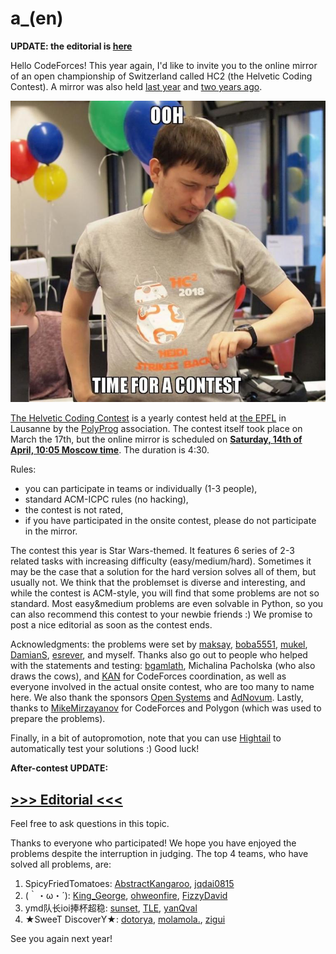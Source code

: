 # a_(en)

**UPDATE: the editorial is [here](https://assets.codeforces.com/files/helvetic/helvetic-coding-contest-2018-editorial.pdf)**

Hello CodeForces! This year again, I'd like to invite you to the online mirror of an open championship of Switzerland called HC2 (the Helvetic Coding Contest). A mirror was also held [last year](//codeforces.com/contest/802) and [two years ago](//codeforces.com/contest/690).

![ ](images/c638d0e597975b77c68794e3a2ecd8a8753502d4.jpg)

[The Helvetic Coding Contest](https://codeforces.com/http://hc2.ch/) is a yearly contest held at [the EPFL](https://codeforces.com/http://epfl.ch/) in Lausanne by the [PolyProg](https://codeforces.com/http://polyprog.epfl.ch/) association. The contest itself took place on March the 17th, but the online mirror is scheduled on [**Saturday, 14th of April, 10:05 Moscow time**](https://codeforces.com/https://www.timeanddate.com/worldclock/fixedtime.html?msg=Helvetic+Coding+Contest+2017+online+mirror&iso=20180414T0705&ah=4&am=30). The duration is 4:30.

Rules:

 * you can participate in teams or individually (1-3 people),
* standard ACM-ICPC rules (no hacking),
* the contest is not rated,
* if you have participated in the onsite contest, please do not participate in the mirror.

The contest this year is Star Wars-themed. It features 6 series of 2-3 related tasks with increasing difficulty (easy/medium/hard). Sometimes it may be the case that a solution for the hard version solves all of them, but usually not. We think that the problemset is diverse and interesting, and while the contest is ACM-style, you will find that some problems are not so standard. Most easy&medium problems are even solvable in Python, so you can also recommend this contest to your newbie friends :) We promise to post a nice editorial as soon as the contest ends.

Acknowledgments: the problems were set by [maksay](https://codeforces.com/profile/maksay "Candidate Master maksay"), [boba5551](https://codeforces.com/profile/boba5551 "Candidate Master boba5551"), [mukel](https://codeforces.com/profile/mukel "Candidate Master mukel"), [DamianS](https://codeforces.com/profile/DamianS "International Master DamianS"), [esrever](https://codeforces.com/profile/esrever "Candidate Master esrever"), and myself. Thanks also go out to people who helped with the statements and testing: [bgamlath](https://codeforces.com/profile/bgamlath "Expert bgamlath"), Michalina Pacholska (who also draws the cows), and [KAN](https://codeforces.com/profile/KAN "Grandmaster KAN") for CodeForces coordination, as well as everyone involved in the actual onsite contest, who are too many to name here. We also thank the sponsors [Open Systems](https://codeforces.com/http://open.ch/) and [AdNovum](https://codeforces.com/http://www.adnovum.ch/). Lastly, thanks to [MikeMirzayanov](https://codeforces.com/profile/MikeMirzayanov "Headquarters, MikeMirzayanov") for CodeForces and Polygon (which was used to prepare the problems).

Finally, in a bit of autopromotion, note that you can use [Hightail](//codeforces.com/blog/entry/13141) to automatically test your solutions :) Good luck!

**After-contest UPDATE:**

[>>> Editorial <<<](https://assets.codeforces.com/files/helvetic/helvetic-coding-contest-2018-editorial.pdf)
------------------------------------------------------------------------------------------------------------------

Feel free to ask questions in this topic.

Thanks to everyone who participated! We hope you have enjoyed the problems despite the interruption in judging. The top 4 teams, who have solved all problems, are:

 1. SpicyFriedTomatoes: [AbstractKangaroo](https://codeforces.com/profile/AbstractKangaroo "Candidate Master AbstractKangaroo"), [jqdai0815](https://codeforces.com/profile/jqdai0815 "Legendary Grandmaster jqdai0815")
2. (｀・ω・´): [King_George](https://codeforces.com/profile/King_George "Pupil King_George"), [ohweonfire](https://codeforces.com/profile/ohweonfire "Grandmaster ohweonfire"), [FizzyDavid](https://codeforces.com/profile/FizzyDavid "Legendary Grandmaster FizzyDavid")
3. ymd队长ioi捧杯超稳: [sunset](https://codeforces.com/profile/sunset "International Grandmaster sunset"), [TLE](https://codeforces.com/profile/TLE "International Grandmaster TLE"), [yanQval](https://codeforces.com/profile/yanQval "Grandmaster yanQval")
4. ★SweeT DiscoverY★: [dotorya](https://codeforces.com/profile/dotorya "Legendary Grandmaster dotorya"), [molamola.](https://codeforces.com/profile/molamola. "International Grandmaster molamola."), [zigui](https://codeforces.com/profile/zigui "International Grandmaster zigui")

See you again next year!

